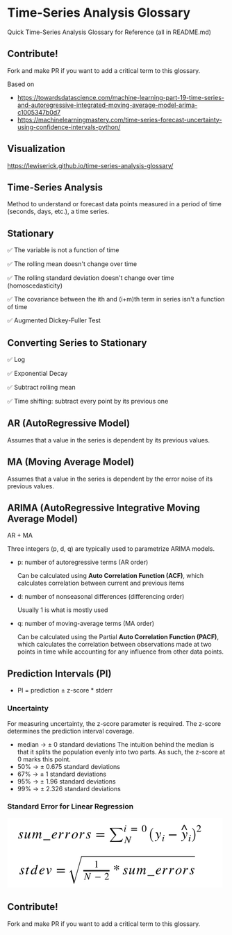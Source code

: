 # Time-Series Analysis Glossary
Quick Time-Series Analysis Glossary for Reference (all in README.md)

## Contribute!
Fork and make PR if you want to add a critical term to this glossary.

Based on
- https://towardsdatascience.com/machine-learning-part-19-time-series-and-autoregressive-integrated-moving-average-model-arima-c1005347b0d7
- https://machinelearningmastery.com/time-series-forecast-uncertainty-using-confidence-intervals-python/

## Visualization
https://lewiserick.github.io/time-series-analysis-glossary/

## Time-Series Analysis
Method to understand or forecast data points measured in a period of time (seconds, days, etc.), a time series.

## Stationary
✅ The variable is not a function of time

✅ The rolling mean doesn't change over time

✅ The rolling standard deviation doesn't change over time (homoscedasticity)

✅ The covariance between the ith and (i+m)th term in series isn't a function of time

✅ Augmented Dickey-Fuller Test

## Converting Series to Stationary
✅ Log

✅ Exponential Decay

✅ Subtract rolling mean

✅ Time shifting: subtract every point by its previous one

## AR (AutoRegressive Model)
Assumes that a value in the series is dependent by its previous values.

## MA (Moving Average Model)
Assumes that a value in the series is dependent by the error noise of its previous values.

## ARIMA (AutoRegressive Integrative Moving Average Model)
AR + MA

Three integers (p, d, q) are typically used to parametrize ARIMA models.
- p: number of autoregressive terms (AR order)
  
  Can be calculated using **Auto Correlation Function (ACF)**, which calculates correlation between current and previous items
- d: number of nonseasonal differences (differencing order)
  
  Usually 1 is what is mostly used

- q: number of moving-average terms (MA order)

  Can be calculated using the Partial **Auto Correlation Function (PACF)**, which calculates the correlation between observations made at two points in time while accounting for any influence from other data points.
  
## Prediction Intervals (PI)
- PI = prediction ± z-score * stderr

### Uncertainty

For measuring uncertainty, the z-score parameter is required. The z-score determines the prediction interval coverage.
- median -> ± 0 standard deviations
The intuition behind the median is that it splits the population evenly into two parts. As such, the z-score at 0 marks this point.
- 50% -> ± 0.675 standard deviations
- 67% -> ± 1 standard deviations
- 95% -> ± 1.96 standard deviations
- 99% -> ± 2.326 standard deviations

### Standard Error for Linear Regression
<img src="img/lin_reg_stderr.png"/>

## Contribute!
Fork and make PR if you want to add a critical term to this glossary.
